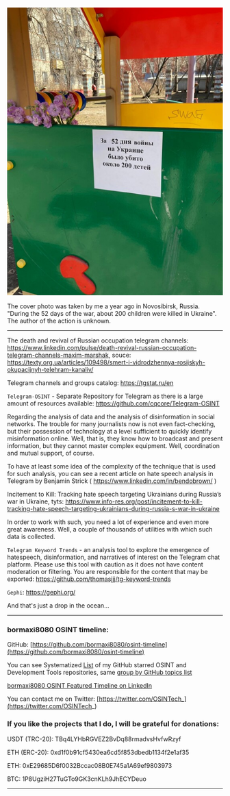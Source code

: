 ![alt text](img/05.jpeg)

The cover photo was taken by me a year ago in Novosibirsk, Russia. "During the 52 days of the war, about 200 children were killed in Ukraine". The author of the action is unknown.

----

The death and revival of Russian occupation telegram channels: https://www.linkedin.com/pulse/death-revival-russian-occupation-telegram-channels-maxim-marshak, souce: https://texty.org.ua/articles/109498/smert-i-vidrodzhennya-rosijskyh-okupacijnyh-telehram-kanaliv/

Telegram channels and groups catalog: https://tgstat.ru/en

```Telegram-OSINT``` - Separate Repository for Telegram as there is a large amount of resources available: https://github.com/cqcore/Telegram-OSINT

Regarding the analysis of data and the analysis of disinformation in social networks. The trouble for many journalists now is not even fact-checking, but their possession of technology at a level sufficient to quickly identify misinformation online. Well, that is, they know how to broadcast and present information, but they cannot master complex equipment. Well, coordination and mutual support, of course.

To have at least some idea of the complexity of the technique that is used for such analysis, you can see a recent article on hate speech analysis in Telegram by Benjamin Strick ( https://www.linkedin.com/in/bendobrown/ )

Incitement to Kill: Tracking hate speech targeting Ukrainians during Russia’s war in Ukraine, tyts: https://www.info-res.org/post/incitement-to-kill-tracking-hate-speech-targeting-ukrainians-during-russia-s-war-in-ukraine

In order to work with such, you need a lot of experience and even more great awareness.
Well, a couple of thousands of utilities with which such data is collected.

```Telegram Keyword Trends``` - an analysis tool to explore the emergence of hatespeech, disinformation, and narratives of interest on the Telegram chat platform. Please use this tool with caution as it does not have content moderation or filtering. You are responsible for the content that may be exported: https://github.com/thomasjjj/tg-keyword-trends

```Gephi```: https://gephi.org/

And that's just a drop in the ocean...

----
### bormaxi8080 OSINT timeline:

GitHub: [https://github.com/bormaxi8080/osint-timeline](https://github.com/bormaxi8080/osint-timeline)

You can see Systematized [List](https://github.com/bormaxi8080/github-starred-repos-builder/blob/main/starred_repos.md) of my GitHub starred OSINT and Development Tools repositories, same [group by GitHub topics list](https://github.com/bormaxi8080/starred)

[bormaxi8080 OSINT Featured Timeline on LinkedIn](https://www.linkedin.com/in/osintech/details/featured/)

You can contact me on Twitter: [https://twitter.com/OSINTech_](https://twitter.com/OSINTech_)
### If you like the projects that I do, I will be grateful for donations:

USDT (TRC-20): TBq4LYHbRGVEZ2BvDq88rmadvsHvfwRzyf

ETH (ERC-20): 0xd1f0b91cf5430ea6cd5f853dbedb1134f2e1af35

ETH: 0xE29685D6f0032Bccac08B0E745a1A69ef9803973

BTC: 1P8UgziH27TuGTo9GK3cnKLh9JhECYDeuo

----
